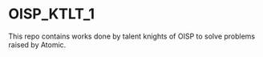 # OISP_KTLT_1
This repo contains works done by talent knights of OISP to solve problems raised by Atomic.
